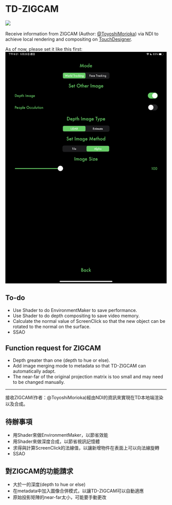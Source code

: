 # TD-ZIGCAM
![](img/GIF.gif)

Receive information from ZIGCAM (Author: [@ToyoshiMorioka](https://github.com/ToyoshiMorioka)) via NDI to achieve local rendering and compositing on [TouchDesigner](https://derivative.ca/).

As of now, please set it like this first:
![setting](img/setting.png)

## To-do

- Use Shader to do EnvironmentMaker to save performance.
- Use Shader to do depth compositing to save video memory.
- Calculate the normal value of ScreenClick so that the new object can be rotated to the normal on the surface.
- SSAO

## Function request for ZIGCAM
- Depth greater than one (depth to hue or else).
- Add image merging mode to metadata so that TD-ZIGCAM can automatically adapt.
- The near-far of the original projection matrix is ​​too small and may need to be changed manually.

---
接收ZIGCAM(作者：@ToyoshiMorioka)經由NDI的資訊來實現在TD本地端渲染以及合成。

## 待辦事項
- 用Shader來做EnvironmentMaker，以節省效能
- 用Shader來做深度合成，以節省視訊記憶體
- 求得與計算ScreenClick的法線值，以讓新增物件在表面上可以向法線旋轉
- SSAO

## 對ZIGCAM的功能請求

- 大於一的深度(depth to hue or else)
- 在metadata中加入圖像合併模式，以讓TD-ZIGCAM可以自動適應
- 原始投影矩陣的near-far太小，可能要手動更改


